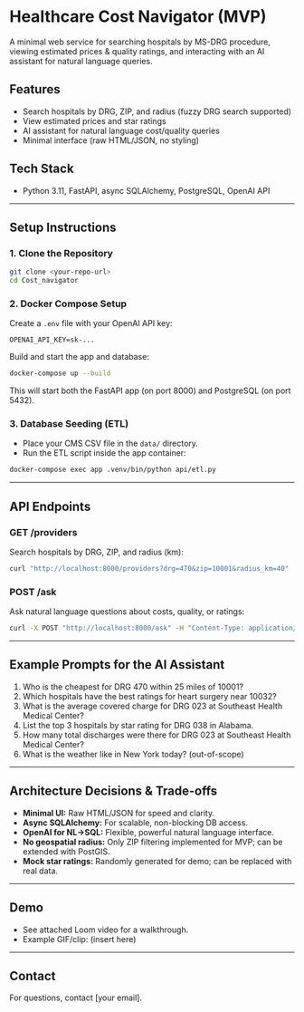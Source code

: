 # Healthcare Cost Navigator (MVP)

A minimal web service for searching hospitals by MS-DRG procedure, viewing estimated prices & quality ratings, and interacting with an AI assistant for natural language queries.

## Features
- Search hospitals by DRG, ZIP, and radius (fuzzy DRG search supported)
- View estimated prices and star ratings
- AI assistant for natural language cost/quality queries
- Minimal interface (raw HTML/JSON, no styling)

## Tech Stack
- Python 3.11, FastAPI, async SQLAlchemy, PostgreSQL, OpenAI API

---

## Setup Instructions

### 1. Clone the Repository
```bash
git clone <your-repo-url>
cd Cost_navigator
```

### 2. Docker Compose Setup
Create a `.env` file with your OpenAI API key:
```
OPENAI_API_KEY=sk-...
```

Build and start the app and database:
```bash
docker-compose up --build
```

This will start both the FastAPI app (on port 8000) and PostgreSQL (on port 5432).

### 3. Database Seeding (ETL)
- Place your CMS CSV file in the `data/` directory.
- Run the ETL script inside the app container:
```bash
docker-compose exec app .venv/bin/python api/etl.py
```

---

## API Endpoints

### GET /providers
Search hospitals by DRG, ZIP, and radius (km):
```bash
curl "http://localhost:8000/providers?drg=470&zip=10001&radius_km=40"
```

### POST /ask
Ask natural language questions about costs, quality, or ratings:
```bash
curl -X POST "http://localhost:8000/ask" -H "Content-Type: application/json" -d '{"question": "Who has the best ratings for heart surgery near 10032?"}'
```

---

## Example Prompts for the AI Assistant
1. Who is the cheapest for DRG 470 within 25 miles of 10001?
2. Which hospitals have the best ratings for heart surgery near 10032?
3. What is the average covered charge for DRG 023 at Southeast Health Medical Center?
4. List the top 3 hospitals by star rating for DRG 038 in Alabama.
5. How many total discharges were there for DRG 023 at Southeast Health Medical Center?
6. What is the weather like in New York today? (out-of-scope)

---

## Architecture Decisions & Trade-offs
- **Minimal UI:** Raw HTML/JSON for speed and clarity.
- **Async SQLAlchemy:** For scalable, non-blocking DB access.
- **OpenAI for NL→SQL:** Flexible, powerful natural language interface.
- **No geospatial radius:** Only ZIP filtering implemented for MVP; can be extended with PostGIS.
- **Mock star ratings:** Randomly generated for demo; can be replaced with real data.

---

## Demo
- See attached Loom video for a walkthrough.
- Example GIF/clip: (insert here)

---

## Contact
For questions, contact [your email].
